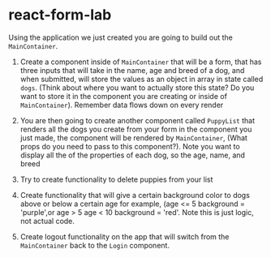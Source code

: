 # react-form-lab

Using the application we just created you are going to build out the ```MainContainer```.

1.  Create a component inside of ```MainContainer``` that will be a form, that has three inputs that will take in the name, age and breed of a dog, and when submitted, will store the values as an object in array in state called ```dogs```.  (Think about where you want to actually store this state? Do you want to store it in the component you are creating or inside of ```MainContainer```). Remember data flows down on every render

2.  You are then going to create another component called ```PuppyList``` that renders all the dogs you create from your form in the component you just made, the component will be rendered by ```MainContainer```, (What props do you need to pass to this component?).  Note you want to display all the of the properties of each dog, so the age, name, and breed

3.  Try to create functionality to delete puppies from your list

4.  Create functionality that will give a certain background color to dogs above or below a certain age for example, (age <= 5 background = 'purple',or  age > 5 age < 10 background = 'red'.  Note this is just logic, not actual code.

5.  Create logout functionality on the app that will switch from the ```MainContainer``` back to the ```Login``` component.
